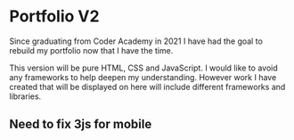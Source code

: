 # Portfolio V2

Since graduating from Coder Academy in 2021 I have had the goal to rebuild my portfolio now that I have the time.

This version will be pure HTML, CSS and JavaScript. I would like to avoid any frameworks to help deepen my understanding. However work I have created that will be displayed on here will include different frameworks and libraries. 

## Need to fix 3js for mobile